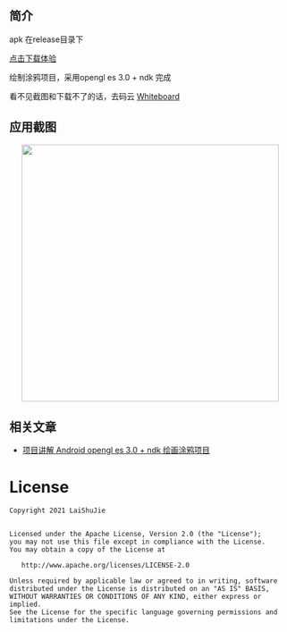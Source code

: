 ## 简介

apk 在release目录下

<a href="https://github.com/laishujie/Whiteboard/raw/master/app/release/app-release.apk">点击下载体验</a>

绘制涂鸦项目，采用opengl es 3.0 + ndk 完成

看不见截图和下载不了的话，去码云 <a href="https://gitee.com/LaiShuJie/Whiteboard">Whiteboard</a>


 ## 应用截图
 
 <p align="center">

<img src="https://github.com/laishujie/Whiteboard/raw/master/app/screenshot/pager.png" width="460"/>

</p>

## 相关文章
- <a href="https://blog.csdn.net/a8688555/article/details/114613191">项目讲解  Android opengl es 3.0 + ndk 绘画涂鸦项目</a>

License
=======

    Copyright 2021 LaiShuJie


    Licensed under the Apache License, Version 2.0 (the "License");
    you may not use this file except in compliance with the License.
    You may obtain a copy of the License at

       http://www.apache.org/licenses/LICENSE-2.0

    Unless required by applicable law or agreed to in writing, software
    distributed under the License is distributed on an "AS IS" BASIS,
    WITHOUT WARRANTIES OR CONDITIONS OF ANY KIND, either express or implied.
    See the License for the specific language governing permissions and
    limitations under the License.
